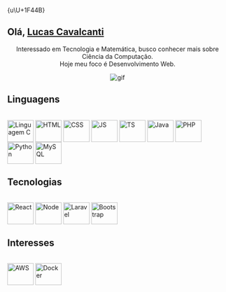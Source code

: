 {u\U+1F44B}<h2>Olá, <a href="https://www.linkedin.com/in/lucasmirandacavalcanti/">Lucas Cavalcanti</a></h2>

<p align="center">Interessado em Tecnologia e Matemática, busco conhecer mais sobre Ciência da Computação. </br>
Hoje meu foco é Desenvolvimento Web.</p>

<p align="center">
 <img src="https://user-images.githubusercontent.com/67709472/209714244-dc8d5cc4-9743-40ab-8d7f-b1060d6cdb0a.gif" alt="gif"/>
</p>


## Linguagens
<div style="display: inline_block"><br>
  <img align="center" alt="Linguagem C" height="50" width="60"  src="https://cdn.jsdelivr.net/gh/devicons/devicon/icons/c/c-original.svg" />
  <img align="center" alt="HTML" height="50" width="60"  src="https://cdn.jsdelivr.net/gh/devicons/devicon/icons/html5/html5-original.svg" />
  <img align="center" alt="CSS" height="50" width="60"  src="https://cdn.jsdelivr.net/gh/devicons/devicon/icons/css3/css3-original.svg" />
  <img align="center" alt="JS" height="50" width="60"  src="https://cdn.jsdelivr.net/gh/devicons/devicon/icons/javascript/javascript-original.svg" />
  <img align="center" alt="TS" height="50" width="60"  src="https://cdn.jsdelivr.net/gh/devicons/devicon/icons/typescript/typescript-original.svg" />  
  <img align="center" alt="Java" height="50" width="60"  src="https://cdn.jsdelivr.net/gh/devicons/devicon/icons/java/java-original.svg" />
  <img align="center" alt="PHP" height="50" width="60"  src="https://cdn.jsdelivr.net/gh/devicons/devicon/icons/php/php-plain.svg" />
  <img align="center" alt="Python" height="50" width="60"  src="https://cdn.jsdelivr.net/gh/devicons/devicon/icons/python/python-original.svg" />
  <img align="center" alt="MySQL" height="50" width="60"  src="https://cdn.jsdelivr.net/gh/devicons/devicon/icons/mysql/mysql-original-wordmark.svg" />
</div>

## Tecnologias
<div style="display: inline_block"><br>
  <img align="center" alt="React" height="50" width="60"  src="https://cdn.jsdelivr.net/gh/devicons/devicon/icons/react/react-original.svg" />
  <img align="center" alt="Node" height="50" width="60"  src="https://cdn.jsdelivr.net/gh/devicons/devicon/icons/nodejs/nodejs-original.svg" />
  <img align="center" alt="Laravel" height="50" width="60"  src="https://cdn.jsdelivr.net/gh/devicons/devicon/icons/laravel/laravel-plain-wordmark.svg" />
  <!-- <img align="center" alt="Sass" height="50" width="60"  src="https://cdn.jsdelivr.net/gh/devicons/devicon/icons/sass/sass-original.svg" /> -->
  <img align="center" alt="Bootstrap" height="50" width="60"  src="https://cdn.jsdelivr.net/gh/devicons/devicon/icons/bootstrap/bootstrap-original.svg" />

## Interesses
<div style="display: inline_block"><br>
  <img align="center" alt="AWS" height="50" width="60"  src="https://cdn.jsdelivr.net/gh/devicons/devicon/icons/amazonwebservices/amazonwebservices-original-wordmark.svg" />  
  <img align="center" alt="Docker" height="50" width="60"  src="https://cdn.jsdelivr.net/gh/devicons/devicon/icons/docker/docker-original.svg" />
</div>
